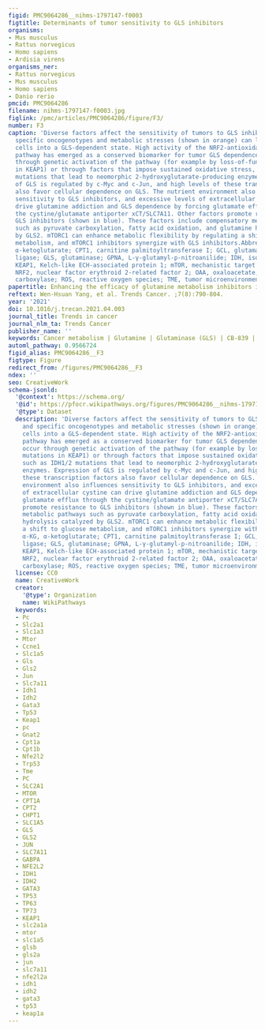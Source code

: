 ```yaml
---
figid: PMC9064286__nihms-1797147-f0003
figtitle: Determinants of tumor sensitivity to GLS inhibitors
organisms:
- Mus musculus
- Rattus norvegicus
- Homo sapiens
- Ardisia virens
organisms_ner:
- Rattus norvegicus
- Mus musculus
- Homo sapiens
- Danio rerio
pmcid: PMC9064286
filename: nihms-1797147-f0003.jpg
figlink: /pmc/articles/PMC9064286/figure/F3/
number: F3
caption: 'Diverse factors affect the sensitivity of tumors to GLS inhibitors, and
  specific oncogenotypes and metabolic stresses (shown in orange) can lock cancer
  cells into a GLS-dependent state. High activity of the NRF2-antioxidant response
  pathway has emerged as a conserved biomarker for tumor GLS dependence and can occur
  through genetic activation of the pathway (for example by loss-of-function mutations
  in KEAP1) or through factors that impose sustained oxidative stress, such as IDH1/2
  mutations that lead to neomorphic 2-hydroxyglutarate-producing enzymes. Expression
  of GLS is regulated by c-Myc and c-Jun, and high levels of these transcription factors
  also favor cellular dependence on GLS. The nutrient environment also influences
  sensitivity to GLS inhibitors, and excessive levels of extracellular cystine can
  drive glutamine addiction and GLS dependence by forcing glutamate efflux through
  the cystine/glutamate antiporter xCT/SLC7A11. Other factors promote resistance to
  GLS inhibitors (shown in blue). These factors include compensatory metabolic pathways
  such as pyruvate carboxylation, fatty acid oxidation, and glutamine hydrolysis catalyzed
  by GLS2. mTORC1 can enhance metabolic flexibility by regulating a shift to glucose
  metabolism, and mTORC1 inhibitors synergize with GLS inhibitors.Abbreviations: α-KG,
  α-ketoglutarate; CPT1, carnitine palmitoyltransferase I; GCL, glutamate-cysteine
  ligase; GLS, glutaminase; GPNA, L-γ-glutamyl-p-nitroanilide; IDH, isocitrate dehydrogenase;
  KEAP1, Kelch-like ECH-associated protein 1; mTOR, mechanistic target of rapamycin;
  NRF2, nuclear factor erythroid 2-related factor 2; OAA, oxaloacetate; PC, pyruvate
  carboxylase; ROS, reactive oxygen species; TME, tumor microenvironment.'
papertitle: Enhancing the efficacy of glutamine metabolism inhibitors in cancer therapy.
reftext: Wen-Hsuan Yang, et al. Trends Cancer. ;7(8):790-804.
year: '2021'
doi: 10.1016/j.trecan.2021.04.003
journal_title: Trends in cancer
journal_nlm_ta: Trends Cancer
publisher_name: ''
keywords: Cancer metabolism | Glutamine | Glutaminase (GLS) | CB-839 | JHU083 | Immunometabolism
automl_pathway: 0.9566724
figid_alias: PMC9064286__F3
figtype: Figure
redirect_from: /figures/PMC9064286__F3
ndex: ''
seo: CreativeWork
schema-jsonld:
  '@context': https://schema.org/
  '@id': https://pfocr.wikipathways.org/figures/PMC9064286__nihms-1797147-f0003.html
  '@type': Dataset
  description: 'Diverse factors affect the sensitivity of tumors to GLS inhibitors,
    and specific oncogenotypes and metabolic stresses (shown in orange) can lock cancer
    cells into a GLS-dependent state. High activity of the NRF2-antioxidant response
    pathway has emerged as a conserved biomarker for tumor GLS dependence and can
    occur through genetic activation of the pathway (for example by loss-of-function
    mutations in KEAP1) or through factors that impose sustained oxidative stress,
    such as IDH1/2 mutations that lead to neomorphic 2-hydroxyglutarate-producing
    enzymes. Expression of GLS is regulated by c-Myc and c-Jun, and high levels of
    these transcription factors also favor cellular dependence on GLS. The nutrient
    environment also influences sensitivity to GLS inhibitors, and excessive levels
    of extracellular cystine can drive glutamine addiction and GLS dependence by forcing
    glutamate efflux through the cystine/glutamate antiporter xCT/SLC7A11. Other factors
    promote resistance to GLS inhibitors (shown in blue). These factors include compensatory
    metabolic pathways such as pyruvate carboxylation, fatty acid oxidation, and glutamine
    hydrolysis catalyzed by GLS2. mTORC1 can enhance metabolic flexibility by regulating
    a shift to glucose metabolism, and mTORC1 inhibitors synergize with GLS inhibitors.Abbreviations:
    α-KG, α-ketoglutarate; CPT1, carnitine palmitoyltransferase I; GCL, glutamate-cysteine
    ligase; GLS, glutaminase; GPNA, L-γ-glutamyl-p-nitroanilide; IDH, isocitrate dehydrogenase;
    KEAP1, Kelch-like ECH-associated protein 1; mTOR, mechanistic target of rapamycin;
    NRF2, nuclear factor erythroid 2-related factor 2; OAA, oxaloacetate; PC, pyruvate
    carboxylase; ROS, reactive oxygen species; TME, tumor microenvironment.'
  license: CC0
  name: CreativeWork
  creator:
    '@type': Organization
    name: WikiPathways
  keywords:
  - Pc
  - Slc2a1
  - Slc1a3
  - Mtor
  - Ccne1
  - Slc1a5
  - Gls
  - Gls2
  - Jun
  - Slc7a11
  - Idh1
  - Idh2
  - Gata3
  - Tp53
  - Keap1
  - pc
  - Gnat2
  - Cpt1a
  - Cpt1b
  - Nfe2l2
  - Trp53
  - Tme
  - PC
  - SLC2A1
  - MTOR
  - CPT1A
  - CPT2
  - CHPT1
  - SLC1A5
  - GLS
  - GLS2
  - JUN
  - SLC7A11
  - GABPA
  - NFE2L2
  - IDH1
  - IDH2
  - GATA3
  - TP53
  - TP63
  - TP73
  - KEAP1
  - slc2a1a
  - mtor
  - slc1a5
  - glsb
  - gls2a
  - jun
  - slc7a11
  - nfe2l2a
  - idh1
  - idh2
  - gata3
  - tp53
  - keap1a
---
```

